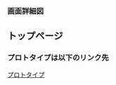 ### 画面詳細図
## トップページ
### プロトタイプは以下のリンク先
[プロトタイプ](https://www.figma.com/file/2G5Z0bVzOBsh0fxuAMleI2/Untitled?node-id=0%3A1)
